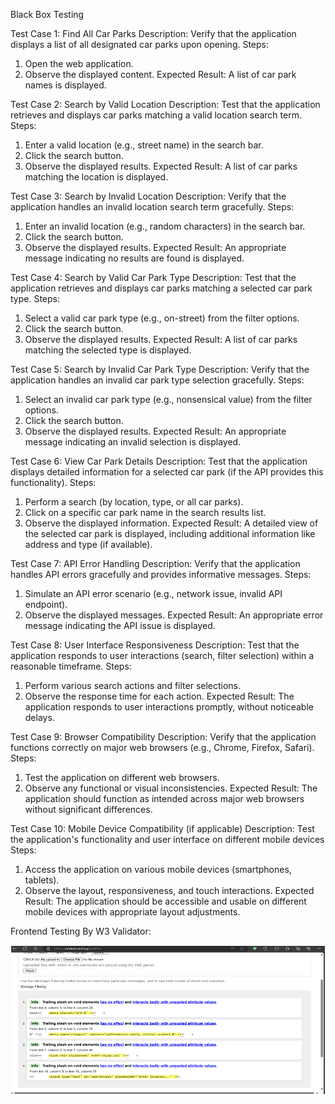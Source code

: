 Black Box Testing

Test Case 1: Find All Car Parks
Description: Verify that the application displays a list of all designated car parks upon opening.
Steps:

1. Open the web application.
2. Observe the displayed content.
   Expected Result: A list of car park names is displayed.

Test Case 2: Search by Valid Location
Description: Test that the application retrieves and displays car parks matching a valid location search term.
Steps:

1. Enter a valid location (e.g., street name) in the search bar.
2. Click the search button.
3. Observe the displayed results.
   Expected Result: A list of car parks matching the location is displayed.

Test Case 3: Search by Invalid Location
Description: Verify that the application handles an invalid location search term gracefully.
Steps:

1. Enter an invalid location (e.g., random characters) in the search bar.
2. Click the search button.
3. Observe the displayed results.
   Expected Result: An appropriate message indicating no results are found is displayed.

Test Case 4: Search by Valid Car Park Type
Description: Test that the application retrieves and displays car parks matching a selected car park type.
Steps:

1. Select a valid car park type (e.g., on-street) from the filter options.
2. Click the search button.
3. Observe the displayed results.
   Expected Result: A list of car parks matching the selected type is displayed.

Test Case 5: Search by Invalid Car Park Type
Description: Verify that the application handles an invalid car park type selection gracefully.
Steps:

1. Select an invalid car park type (e.g., nonsensical value) from the filter options.
2. Click the search button.
3. Observe the displayed results.
   Expected Result: An appropriate message indicating an invalid selection is displayed.

Test Case 6: View Car Park Details
Description: Test that the application displays detailed information for a selected car park (if the API provides this functionality).
Steps:

1. Perform a search (by location, type, or all car parks).
2. Click on a specific car park name in the search results list.
3. Observe the displayed information.
   Expected Result: A detailed view of the selected car park is displayed, including additional information like address and type (if available).

Test Case 7: API Error Handling
Description: Verify that the application handles API errors gracefully and provides informative messages.
Steps:

1. Simulate an API error scenario (e.g., network issue, invalid API endpoint).
2. Observe the displayed messages.
   Expected Result: An appropriate error message indicating the API issue is displayed.

Test Case 8: User Interface Responsiveness
Description: Test that the application responds to user interactions (search, filter selection) within a reasonable timeframe.
Steps:

1. Perform various search actions and filter selections.
2. Observe the response time for each action.
   Expected Result: The application responds to user interactions promptly, without noticeable delays.

Test Case 9: Browser Compatibility
Description: Verify that the application functions correctly on major web browsers (e.g., Chrome, Firefox, Safari).
Steps:

1. Test the application on different web browsers.
2. Observe any functional or visual inconsistencies.
   Expected Result: The application should function as intended across major web browsers without significant differences.

Test Case 10: Mobile Device Compatibility (if applicable)
Description: Test the application's functionality and user interface on different mobile devices
Steps:

1. Access the application on various mobile devices (smartphones, tablets).
2. Observe the layout, responsiveness, and touch interactions.
   Expected Result: The application should be accessible and usable on different mobile devices with appropriate layout adjustments.

Frontend Testing By W3 Validator:

![alt text](image-2.png)
